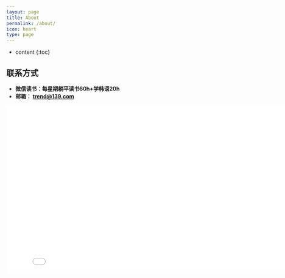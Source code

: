 ```yaml
---
layout: page
title: About
permalink: /about/
icon: heart
type: page
---
```


* content
{:toc}

## 联系方式
* **微信读书：每星期躺平读书60h+学韩语20h**
* **邮箱： trend@139.com**

<iframe frameborder="0" width="825" height="440" iframe src="//player.bilibili.com/player.html?aid=18808058&bvid=BV1vW411e7Z7&cid=30675519&page=1" scrolling="no" border="0" frameborder="no" framespacing="0" allowfullscreen="true"> </iframe>
